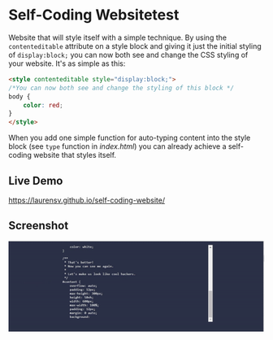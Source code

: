 # Self-Coding Websitetest
Website that will style itself with a simple technique. By using the `contenteditable` attribute on a style block and giving it just the initial styling of `display:block;` you can now both see and change the CSS styling of your website. It's as simple as this:
```html
<style contenteditable style="display:block;">
/*You can now both see and change the styling of this block */
body {
    color: red;
}
</style>
```

When you add one simple function for auto-typing content into the style block (see `type` function in *index.html*) you can already achieve a self-coding website that styles itself.

## Live Demo
https://laurensv.github.io/self-coding-website/

## Screenshot
[![Demo CountPages alpha](docs/self-coding-website-snippet.gif)](https://github.com/laurensV/self-coding-website/blob/main/docs/self-coding-website-snippet.mp4?raw=true)
